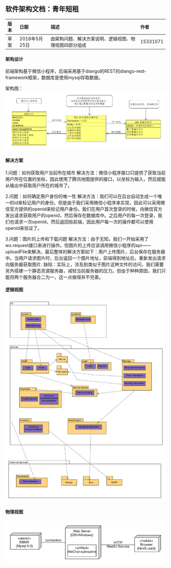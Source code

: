 ## 软件架构文档：青年短租    

| 版本    | 日期    | 描述                   | 作者    |    
|:----   |:----    |:----------------       |:------      
|草案    | 2018年5月25日 | 由架构问题、解决方案说明、逻辑视图、物理视图四部分组成  | 15331071    

#### 架构设计    
前端架构基于微信小程序，后端采用基于diango的REST的diango-rest-framework框架，数据库是使用mysql存取数据。    

架构图：
![架构图](架构图.png)

#### 解决方案    
1.问题：如何获取用户当前所在城市
  解决方法：微信小程序接口只提供了获取当前用户所在位置的坐标，因此使用了腾讯地图提供的接口，以坐标为输入，然后就能从输出中获取用户所在的城市了。

2.问题：如何确定用户身份的唯一性
  解决方法：我们可以在后台自动生成一个唯一的id来标记用户的身份。但是由于我们采用微信小程序来实现，因此可以采用微信官方提供的openid来标记用户身份。我们在用户首次登录的时候，向微信官方发出请求获取用户的openid，然后保存在数据库中。之后用户的每一次登录，我们也请求一次openid，然后返回给前端，因此用户每一次的操作都可以使用openid来验证了。

3.问题：图片的上传和下载问题
  解决方法：由于无知，我们一开始采用了wx.request接口来进行操作。但图片的上传应该调用微信小程序的api——uploadFile来解决。最后整体的解决方案如下：用户上传图片，后台保存在服务器中。当用户请求图片时，后台返回一个图片地址，前端得到地址后，重新发出请求向服务器获取图片.
  缺陷：实际上，涉及到类似于图片这种文件的访问，我们需要另外搭建一个静态资源服务器，减轻当前服务器的压力。但由于种种原因，我们只能将两个服务器合二为一，这一点做得并不完善。

#### 逻辑视图    
![逻辑视图](逻辑视图.png)


#### 物理视图    
![物理视图](物理视图.png)

